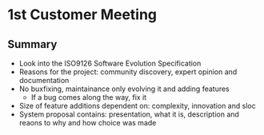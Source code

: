 # 1st Customer Meeting

## Summary

* Look into the ISO9126 Software Evolution Specification
* Reasons for the project: community discovery, expert opinion and documentation
* No buxfixing, maintainance only evolving it and adding features
   * If a bug comes along the way, fix it
* Size of feature additions dependent on: complexity, innovation and sloc
* System proposal contains: presentation, what it is, description and reaons to why and how choice was made